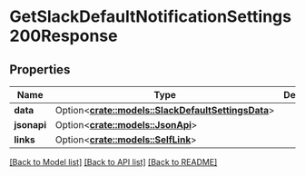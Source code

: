 # GetSlackDefaultNotificationSettings200Response

## Properties

Name | Type | Description | Notes
------------ | ------------- | ------------- | -------------
**data** | Option<[**crate::models::SlackDefaultSettingsData**](SlackDefaultSettingsData.md)> |  | [optional]
**jsonapi** | Option<[**crate::models::JsonApi**](JsonApi.md)> |  | [optional]
**links** | Option<[**crate::models::SelfLink**](SelfLink.md)> |  | [optional]

[[Back to Model list]](../README.md#documentation-for-models) [[Back to API list]](../README.md#documentation-for-api-endpoints) [[Back to README]](../README.md)


